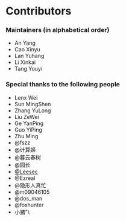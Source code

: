 # Contributors

### Maintainers (in alphabetical order)

* An Yang
* Cao Xinyu
* Lan Yuhang
* Li Xinkai
* Tang Youyi

### Special thanks to the following people

* Lenx Wei
* Sun MingShen
* Zhang YuLong
* Liu ZeWei
* Ge YanPing
* Guo YiPing
* Zhu Ming
* @fszz
* @计算姬
* @暮云春树
* @园长
* [@Leesec](http://www.leesec.com/)
* @Ezreal
* @隐形人真忙
* @m09046105
* @dos_man
* @foxhunter
* 小猪"\\


